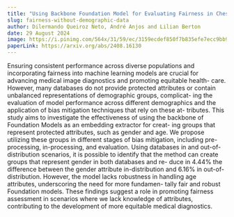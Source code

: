 ```yaml
---
title: "Using Backbone Foundation Model for Evaluating Fairness in Chest Radiography Without Demographic Data"
slug: fairness-without-demographic-data
author: Dilermando Queiroz Neto, André Anjos and Lilian Berton
date: 29 August 2024
image: https://i.pinimg.com/564x/31/59/ec/3159ecdef850f7b835efe7ecc9bb9ff4.jpg
paperLink: https://arxiv.org/abs/2408.16130
---
```


Ensuring consistent performance across diverse populations and incorporating fairness into machine learning models are crucial for advancing medical image diagnostics and promoting equitable health- care. However, many databases do not provide protected attributes or contain unbalanced representations of demographic groups, complicat- ing the evaluation of model performance across different demographics and the application of bias mitigation techniques that rely on these at- tributes. This study aims to investigate the effectiveness of using the backbone of Foundation Models as an embedding extractor for creat- ing groups that represent protected attributes, such as gender and age. We propose utilizing these groups in different stages of bias mitigation, including pre-processing, in-processing, and evaluation. Using databases in and out-of-distribution scenarios, it is possible to identify that the method can create groups that represent gender in both databases and re- duce in 4.44% the difference between the gender attribute in-distribution and 6.16% in out-of-distribution. However, the model lacks robustness in handling age attributes, underscoring the need for more fundamen- tally fair and robust Foundation models. These findings suggest a role in promoting fairness assessment in scenarios where we lack knowledge of attributes, contributing to the development of more equitable medical diagnostics.
